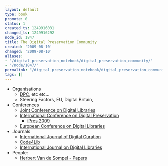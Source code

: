 ```yaml
---
layout: default
type: book
promote: 0
status: 1
created_ts: 1249916031
changed_ts: 1249916292
node_id: 1847
title: The Digital Preservation Community
created: '2009-08-10'
changed: '2009-08-10'
aliases:
- "/digital_preservation_notebook/digital_preservation_community/"
- "/node/1847/"
permalink: "/digital_preservation_notebook/digital_preservation_community/"
tags: []
---
```

 * Organisations
   * [DPC](http://www.dpconline.org/), etc etc...
   * Steering Factors, EU, Digital Britain, 
 * Conferences
   * [Joint Conference on Digital Libraries](http://www.jcdl.org/)
   * [International Conference on Digital Preservation](http://rdd.sub.uni-goettingen.de/conferences/ipres/ipres-en.html)
     * [iPres 2009](http://www.cdlib.org/iPres/)
   * [European Conference on Digital Libraries](http://www.ecdlconference.eu/)
 * Journals
   * [International Journal of Digital Curation](http://www.ijdc.net)
   * [Code4Lib](http://journal.code4lib.org/)
   * [International Journal on Digital Libraries](http://www.dljournal.org/)
 * People:
   * [Herbert Van de Sompel - Papers](http://public.lanl.gov/herbertv/papers/)

